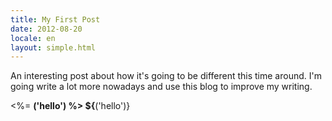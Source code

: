 ```yaml
---
title: My First Post
date: 2012-08-20
locale: en
layout: simple.html
---
```


An interesting post about how it's going to be different this time around. I'm going write a lot more nowadays and use this blog to improve my writing.

<%= __('hello') %>
${__('hello')}

